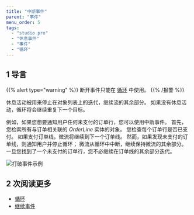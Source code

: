 ```yaml
---
title: "中断事件"
parent: "事件"
menu_order: 5
tags:
  - "studio pro"
  - "休息事件"
  - "事件"
  - "循环"
---
```


## 1 导言

{{% alert type="warning" %}}
断开事件只能在 [循环](loop) 中使用。
{{% /报警 %}}

休息活动被用来停止在对象列表上的迭代，继续流的其余部分。 如果没有休息活动，循环将会继续重复下一个目标。

例如，如果您想要通知用户任何未支付的订单行，您可以使用中断事件。 首先，您检索所有与订单相关联的 *OrderLine* 实体的对象。 您检查每个订单行是否已支付。 如果支付订单线，微流将继续到下一个订单线。 然而，如果发现未支付的订单线，则通知用户并停止循环； 微流从循环中中断，继续保持微流的其余部分。 一旦您找到了一个未支付的订单行，您不必继续在订单线的其余部分迭代。

![打破事件示例](attachments/events/break-event-example.png)

## 2 次阅读更多

* [循环](循环)
* [继续事件](continue-event)